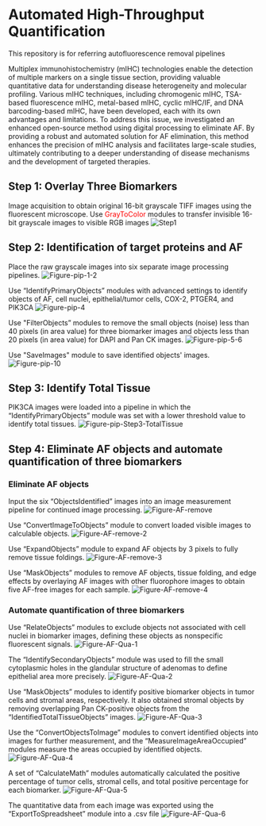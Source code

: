 # Automated High-Throughput Quantification
This repository is for referring autofluorescence removal pipelines

Multiplex immunohistochemistry (mIHC) technologies enable the detection of multiple markers on a single tissue section, providing valuable quantitative data for understanding disease heterogeneity and molecular profiling. Various mIHC techniques, including chromogenic mIHC, TSA-based fluorescence mIHC, metal-based mIHC, cyclic mIHC/IF, and DNA barcoding-based mIHC, have been developed, each with its own advantages and limitations. To address this issue, we investigated an enhanced open-source method using digital processing to eliminate AF. By providing a robust and automated solution for AF elimination, this method enhances the precision of mIHC analysis and facilitates large-scale studies, ultimately contributing to a deeper understanding of disease mechanisms and the development of targeted therapies.

## Step 1: Overlay Three Biomarkers
Image acquisition to obtain original 16-bit grayscale TIFF images using the fluorescent microscope. Use <span style="color: red">GrayToColor</span> modules to transfer invisible 16-bit grayscale images to visible RGB images
![Step1](https://github.com/user-attachments/assets/876eca65-b4e8-41d7-b03d-5bfb82a76c0b)

## Step 2: Identification of target proteins and AF
Place the raw grayscale images into six separate image processing pipelines. 
![Figure-pip-1-2](https://github.com/user-attachments/assets/db327b43-e01b-4858-bced-2ffef8c4b4d1)

Use “IdentifyPrimaryObjects” modules with advanced settings to identify objects of AF, cell nuclei, epithelial/tumor cells, COX-2, PTGER4, and PIK3CA
![Figure-pip-4](https://github.com/user-attachments/assets/7ecde452-05f9-4edd-aa44-439e55fab7fc)

Use "FilterObjects” modules to remove the small objects (noise) less than 40 pixels (in area value) for three biomarker images and objects less than 20 pixels (in area value) for DAPI and Pan CK images.
![Figure-pip-5-6](https://github.com/user-attachments/assets/5ffecbef-d72e-4dc8-8ec4-1a90c0a49945)

Use "SaveImages" module to save identified objects' images.
![Figure-pip-10](https://github.com/user-attachments/assets/98e9ab75-ceff-45ec-97a2-0ac65472ff81)

## Step 3: Identify Total Tissue
PIK3CA images were loaded into a pipeline in which the “IdentifyPrimaryObjects” module was set with a lower threshold value to identify total tissues.
![Figure-pip-Step3-TotalTissue](https://github.com/user-attachments/assets/a4f9c396-2af6-499c-84e9-7e9975887567)

## Step 4: Eliminate AF objects and automate quantification of three biomarkers
### Eliminate AF objects
Input the six “ObjectsIdentified” images into an image measurement pipeline for continued image processing. 
![Figure-AF-remove](https://github.com/user-attachments/assets/df89189a-a569-4b0d-9cc9-ca25059ac3fc)

Use “ConvertImageToObjects” module to convert loaded visible images to calculable objects. 
![Figure-AF-remove-2](https://github.com/user-attachments/assets/597dfa60-6dcf-47ca-924b-137caa906baf)

Use “ExpandObjects” module to expand AF objects by 3 pixels to fully remove tissue foldings. 
![Figure-AF-remove-3](https://github.com/user-attachments/assets/0971c435-bc2a-4932-87b3-85ab5247ea2c)

Use “MaskObjects” modules to remove AF objects, tissue folding, and edge effects by overlaying AF images with other fluorophore images to obtain five AF-free images for each sample. 
![Figure-AF-remove-4](https://github.com/user-attachments/assets/d997f6cf-e2bb-4712-bba0-ab3393dc7e89)

### Automate quantification of three biomarkers
Use “RelateObjects” modules to exclude objects not associated with cell nuclei in biomarker images, defining these objects as nonspecific fluorescent signals.
![Figure-AF-Qua-1](https://github.com/user-attachments/assets/66c230cc-1c84-4ae6-862c-8ce58b943d9f)

The “IdentifySecondaryObjects” module was used to fill the small cytoplasmic holes in the glandular structure of adenomas to define epithelial area more precisely. 
![Figure-AF-Qua-2](https://github.com/user-attachments/assets/38fa5429-1cbe-4f00-b730-1a94c8c619ca)

Use “MaskObjects” modules to identify positive biomarker objects in tumor cells and stromal areas, respectively. It also obtained stromal objects by removing overlapping Pan CK-positive objects from the “IdentifiedTotalTissueObjects” images.
![Figure-AF-Qua-3](https://github.com/user-attachments/assets/efc93179-c7b6-42b5-861a-139037e2c7ff)

Use the “ConvertObjectsToImage” modules to convert identified objects into images for further measurement, and the “MeasureImageAreaOccupied” modules measure the areas occupied by identified objects.
![Figure-AF-Qua-4](https://github.com/user-attachments/assets/09288ac1-78f9-4208-b57f-66fa727a5598)

A set of “CalculateMath” modules automatically calculated the positive percentage of tumor cells, stromal cells, and total positive percentage for each biomarker.
![Figure-AF-Qua-5](https://github.com/user-attachments/assets/8c810afc-a3c6-4489-bd73-db1b8c32f048)

The quantitative data from each image was exported using the “ExportToSpreadsheet” module into a .csv file
![Figure-AF-Qua-6](https://github.com/user-attachments/assets/c05b72ba-2bd4-4e90-91fe-8b8ce3ea2fb9)
